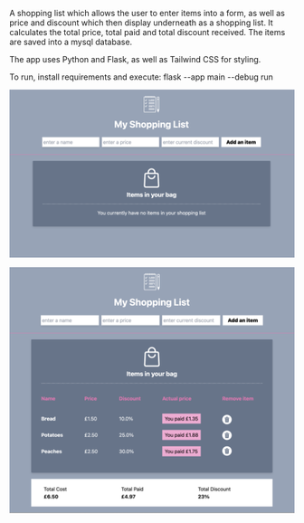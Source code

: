 A shopping list which allows the user to enter items into a form, as well as price and discount which then display underneath as a shopping list. 
It calculates the total price, total paid and total discount received. The items are saved into a mysql database.

The app uses Python and Flask, as well as Tailwind CSS for styling.

To run, install requirements and execute:
flask --app main --debug run


![alt text](image-3.png)

![alt text](image-2.png)